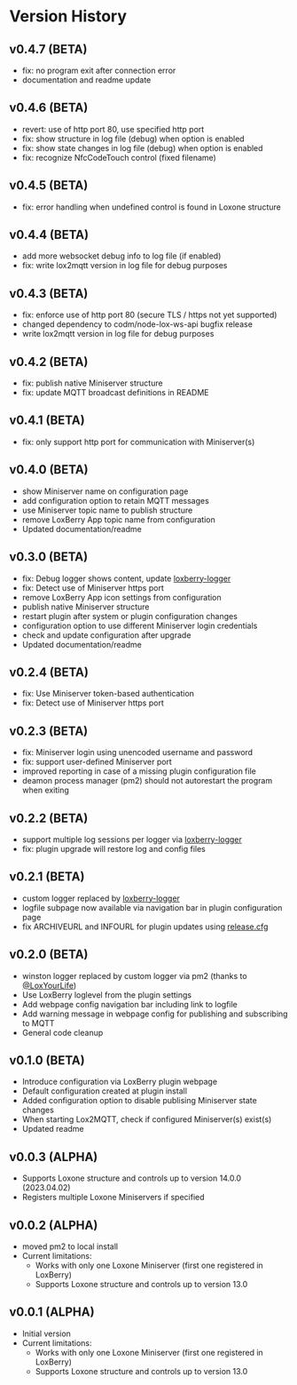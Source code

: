 # Version History

## v0.4.7 (BETA)

 * fix: no program exit after connection error
 * documentation and readme update

## v0.4.6 (BETA)

 * revert: use of http port 80, use specified http port
 * fix: show structure in log file (debug) when option is enabled
 * fix: show state changes in log file (debug) when option is enabled
 * fix: recognize NfcCodeTouch control (fixed filename)

## v0.4.5 (BETA)

 * fix: error handling when undefined control is found in Loxone structure

## v0.4.4 (BETA)

 * add more websocket debug info to log file (if enabled)
 * fix: write lox2mqtt version in log file for debug purposes

## v0.4.3 (BETA)

 * fix: enforce use of http port 80 (secure TLS / https not yet supported)
 * changed dependency to codm/node-lox-ws-api bugfix release
 * write lox2mqtt version in log file for debug purposes

## v0.4.2 (BETA)

 * fix: publish native Miniserver structure
 * fix: update MQTT broadcast definitions in README

## v0.4.1 (BETA)

 * fix: only support http port for communication with Miniserver(s)

## v0.4.0 (BETA)

 * show Miniserver name on configuration page
 * add configuration option to retain MQTT messages
 * use Miniserver topic name to publish structure
 * remove LoxBerry App topic name from configuration
 * Updated documentation/readme

## v0.3.0 (BETA)

 * fix: Debug logger shows content, update [loxberry-logger](https://github.com/nufke/loxberry-logger)
 * fix: Detect use of Miniserver https port
 * remove LoxBerry App icon settings from configuration
 * publish native Miniserver structure
 * restart plugin after system or plugin configuration changes
 * configuration option to use different Miniserver login credentials
 * check and update configuration after upgrade
 * Updated documentation/readme

## v0.2.4 (BETA)

 * fix: Use Miniserver token-based authentication
 * fix: Detect use of Miniserver https port

## v0.2.3 (BETA)

 * fix: Miniserver login using unencoded username and password
 * fix: support user-defined Miniserver port
 * improved reporting in case of a missing plugin configuration file
 * deamon process manager (pm2) should not autorestart the program when exiting

## v0.2.2 (BETA)

 * support multiple log sessions per logger via [loxberry-logger](https://github.com/nufke/loxberry-logger)
 * fix: plugin upgrade will restore log and config files

## v0.2.1 (BETA)

 * custom logger replaced by [loxberry-logger](https://github.com/nufke/loxberry-logger)
 * logfile subpage now available via navigation bar in plugin configuration page
 * fix ARCHIVEURL and INFOURL for plugin updates using [release.cfg](release.cfg)

## v0.2.0 (BETA)

 * winston logger replaced by custom logger via pm2 (thanks to [@LoxYourLife](https://github.com/LoxYourLife))
 * Use LoxBerry loglevel from the plugin settings
 * Add webpage config navigation bar including link to logfile
 * Add warning message in webpage config for publishing and subscribing to MQTT
 * General code cleanup

## v0.1.0 (BETA)

 * Introduce configuration via LoxBerry plugin webpage
 * Default configuration created at plugin install
 * Added configuration option to disable publising Miniserver state changes
 * When starting Lox2MQTT, check if configured Miniserver(s) exist(s)
 * Updated readme

## v0.0.3 (ALPHA)

 * Supports Loxone structure and controls up to version 14.0.0 (2023.04.02)
 * Registers multiple Loxone Miniservers if specified

## v0.0.2 (ALPHA)

 * moved pm2 to local install
 * Current limitations:
    * Works with only one Loxone Miniserver (first one registered in LoxBerry)
    * Supports Loxone structure and controls up to version 13.0

## v0.0.1 (ALPHA)

 * Initial version
 * Current limitations:
    * Works with only one Loxone Miniserver (first one registered in LoxBerry)
    * Supports Loxone structure and controls up to version 13.0
